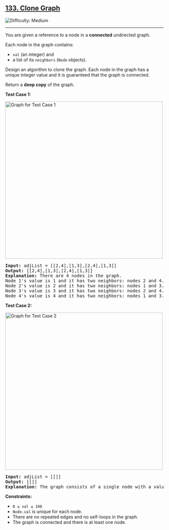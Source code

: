 <h2><a href="https://leetcode.com/problems/clone-graph/description/">
133. Clone Graph</a></h2>
<img src="https://img.shields.io/badge/Difficulty-Medium-yellow" alt="Difficulty: Medium" />
<hr>

<p>You are given a reference to a node in a <strong>connected</strong> undirected graph.</p>
<p>Each node in the graph contains:</p>
<ul>
  <li><code>val</code> (an integer) and</li>
  <li>a list of its <code>neighbors</code> (<code>Node</code> objects).</li>
</ul>
<p>Design an algorithm to clone the graph. Each node in the graph has a unique integer value and it is guaranteed that the graph is connected.</p>
<p>Return a <strong>deep copy</strong> of the graph.</p>

<p><strong>Test Case 1:</strong></p>
<img alt="Graph for Test Case 1" src="https://assets.leetcode.com/uploads/2019/11/04/133_clone_graph_question.png" style="width: 500px; height: auto;" />
<pre>
<strong>Input:</strong> adjList = [[2,4],[1,3],[2,4],[1,3]]
<strong>Output:</strong> [[2,4],[1,3],[2,4],[1,3]]
<strong>Explanation:</strong> There are 4 nodes in the graph.
Node 1's value is 1 and it has two neighbors: nodes 2 and 4.
Node 2's value is 2 and it has two neighbors: nodes 1 and 3.
Node 3's value is 3 and it has two neighbors: nodes 2 and 4.
Node 4's value is 4 and it has two neighbors: nodes 1 and 3.
</pre>

<p><strong>Test Case 2:</strong></p>
<img alt="Graph for Test Case 2" src="https://assets.leetcode.com/uploads/2020/01/07/graph.png" style="width: 500px; height: auto;" />
<pre>
<strong>Input:</strong> adjList = [[]]
<strong>Output:</strong> [[]]
<strong>Explanation:</strong> The graph consists of a single node with a value of 1 and no neighbors.
</pre>

<p><strong>Constraints:</strong></p>
<ul>
  <li><code>0 ≤ val ≤ 100</code></li>
  <li><code>Node.val</code> is unique for each node.</li>
  <li>There are no repeated edges and no self-loops in the graph.</li>
  <li>The graph is connected and there is at least one node.</li>
</ul>
